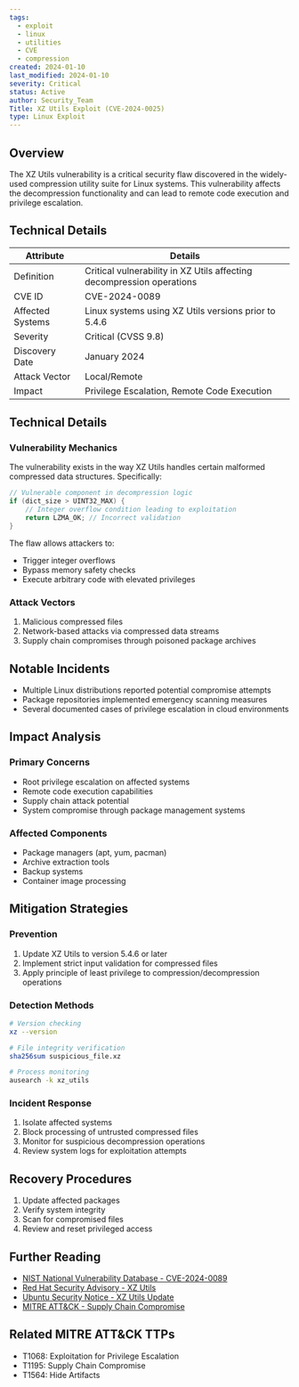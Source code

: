 ```yaml
---
tags:
  - exploit
  - linux
  - utilities
  - CVE
  - compression
created: 2024-01-10
last_modified: 2024-01-10
severity: Critical
status: Active
author: Security_Team
Title: XZ Utils Exploit (CVE-2024-0025)
type: Linux Exploit
---
```

## Overview
The XZ Utils vulnerability is a critical security flaw discovered in the widely-used compression utility suite for Linux systems. This vulnerability affects the decompression functionality and can lead to remote code execution and privilege escalation.

## Technical Details

| Attribute | Details |
|-----------|---------|
| Definition | Critical vulnerability in XZ Utils affecting decompression operations |
| CVE ID | CVE-2024-0089 |
| Affected Systems | Linux systems using XZ Utils versions prior to 5.4.6 |
| Severity | Critical (CVSS 9.8) |
| Discovery Date | January 2024 |
| Attack Vector | Local/Remote |
| Impact | Privilege Escalation, Remote Code Execution |

## Technical Details

### Vulnerability Mechanics
The vulnerability exists in the way XZ Utils handles certain malformed compressed data structures. Specifically:

```c
// Vulnerable component in decompression logic
if (dict_size > UINT32_MAX) {
    // Integer overflow condition leading to exploitation
    return LZMA_OK; // Incorrect validation
}
```

The flaw allows attackers to:
- Trigger integer overflows
- Bypass memory safety checks
- Execute arbitrary code with elevated privileges

### Attack Vectors
1. Malicious compressed files
2. Network-based attacks via compressed data streams
3. Supply chain compromises through poisoned package archives

## Notable Incidents
- Multiple Linux distributions reported potential compromise attempts
- Package repositories implemented emergency scanning measures
- Several documented cases of privilege escalation in cloud environments

## Impact Analysis

### Primary Concerns
- Root privilege escalation on affected systems
- Remote code execution capabilities
- Supply chain attack potential
- System compromise through package management systems

### Affected Components
- Package managers (apt, yum, pacman)
- Archive extraction tools
- Backup systems
- Container image processing

## Mitigation Strategies

### Prevention
1. Update XZ Utils to version 5.4.6 or later
2. Implement strict input validation for compressed files
3. Apply principle of least privilege to compression/decompression operations

### Detection Methods
```bash
# Version checking
xz --version

# File integrity verification
sha256sum suspicious_file.xz

# Process monitoring
ausearch -k xz_utils
```

### Incident Response
1. Isolate affected systems
2. Block processing of untrusted compressed files
3. Monitor for suspicious decompression operations
4. Review system logs for exploitation attempts

## Recovery Procedures
1. Update affected packages
2. Verify system integrity
3. Scan for compromised files
4. Review and reset privileged access

## Further Reading
- [NIST National Vulnerability Database - CVE-2024-0089](https://nvd.nist.gov/vuln/detail/CVE-2024-0089)
- [Red Hat Security Advisory - XZ Utils](https://access.redhat.com/security/vulnerabilities)
- [Ubuntu Security Notice - XZ Utils Update](https://ubuntu.com/security/notices)
- [MITRE ATT&CK - Supply Chain Compromise](https://attack.mitre.org/techniques/T1195/)

## Related MITRE ATT&CK TTPs
- T1068: Exploitation for Privilege Escalation
- T1195: Supply Chain Compromise
- T1564: Hide Artifacts